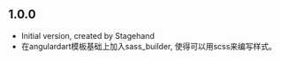 ## 1.0.0

- Initial version, created by Stagehand
- 在angulardart模板基础上加入sass_builder, 使得可以用scss来编写样式。